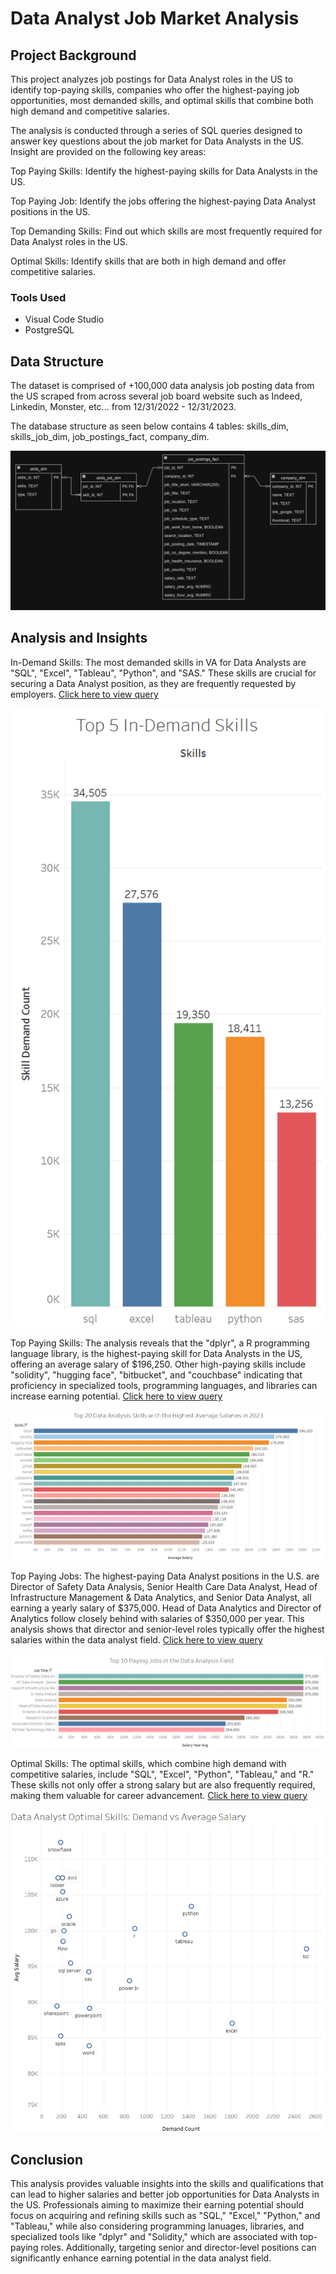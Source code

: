 # Data Analyst Job Market Analysis

## Project Background
This project analyzes job postings for Data Analyst roles in the US to identify top-paying skills, companies who offer the highest-paying job opportunities, most demanded skills, and optimal skills that combine both high demand and competitive salaries.


The analysis is conducted through a series of SQL queries designed to answer key questions about the job market for Data Analysts in the US. Insight are provided on the following key areas:

Top Paying Skills: Identify the highest-paying skills for Data Analysts in the US.

Top Paying Job: Identify the jobs offering the highest-paying Data Analyst positions in the US.

Top Demanding Skills: Find out which skills are most frequently required for Data Analyst roles in the US.

Optimal Skills: Identify skills that are both in high demand and offer competitive salaries.

### Tools Used
- Visual Code Studio
- PostgreSQL 

## Data Structure
The dataset is comprised of +100,000 data analysis job posting data from the US scraped from across several job board website such as Indeed, Linkedin, Monster, etc... from 12/31/2022 - 12/31/2023.

The database structure as seen below contains 4 tables: skills_dim, skills_job_dim, job_postings_fact, company_dim.

![alt text](image-1.png)


## Analysis and Insights

In-Demand Skills: The most demanded skills in VA for Data Analysts are "SQL", "Excel", "Tableau", "Python", and "SAS." These skills are crucial for securing a Data Analyst position, as they are frequently requested by employers. [Click here to view query](/project_sql/top_damanding_skills.sql)

![alt text](image-3.png)

Top Paying Skills: The analysis reveals that the "dplyr", a R programming language library, is the highest-paying skill for Data Analysts in the US, offering an average salary of $196,250. Other high-paying skills include "solidity", "hugging face", "bitbucket", and "couchbase" indicating that proficiency in specialized tools, programming languages, and libraries can increase earning potential. [Click here to view query](/project_sql/top_paying_skill.sql)

![alt text](image.png)

Top Paying Jobs: The highest-paying Data Analyst positions in the U.S. are Director of Safety Data Analysis, Senior Health Care Data Analyst, Head of Infrastructure Management & Data Analytics, and Senior Data Analyst, all earning a yearly salary of $375,000. Head of Data Analytics and Director of Analytics follow closely behind with salaries of $350,000 per year. This analysis shows that director and senior-level roles typically offer the highest salaries within the data analyst field. [Click here to view query](/project_sql/top_paying_Company.sql)

![alt text](image-2.png)

Optimal Skills: The optimal skills, which combine high demand with competitive salaries, include "SQL", "Excel", "Python", "Tableau," and "R." These skills not only offer a strong salary but are also frequently required, making them valuable for career advancement.  [Click here to view query](/project_sql/optimal_skills.sql)

![alt text](image-5.png)

## Conclusion
This analysis provides valuable insights into the skills and qualifications that can lead to higher salaries and better job opportunities for Data Analysts in the US. Professionals aiming to maximize their earning potential should focus on acquiring and refining skills such as "SQL," "Excel," "Python," and "Tableau," while also considering programming lanuages, libraries, and specialized tools like "dplyr" and "Solidity," which are associated with top-paying roles. Additionally, targeting senior and director-level positions can significantly enhance earning potential in the data analyst field.
